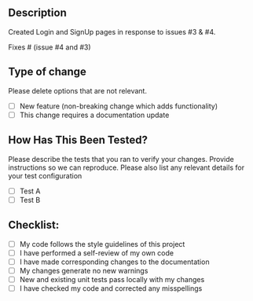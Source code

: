## Description

Created Login and SignUp pages in response to issues #3 & #4.

Fixes # (issue #4 and #3)

## Type of change

Please delete options that are not relevant.

- [ ] New feature (non-breaking change which adds functionality)
- [ ] This change requires a documentation update

## How Has This Been Tested?

Please describe the tests that you ran to verify your changes. Provide instructions so we can reproduce. Please also list any relevant details for your test configuration

- [ ] Test A
- [ ] Test B

## Checklist:

- [ ] My code follows the style guidelines of this project
- [ ] I have performed a self-review of my own code
- [ ] I have made corresponding changes to the documentation
- [ ] My changes generate no new warnings
- [ ] New and existing unit tests pass locally with my changes
- [ ] I have checked my code and corrected any misspellings

